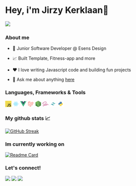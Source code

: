# Hey, i'm Jirzy Kerklaan👋
![](https://komarev.com/ghpvc/?username=JirzyKerklaan&color=grey)

### About me

- 💼 Junior Software Developer @ Esens Design
- 📈 Built Template, Fitness-app and more

- ❤️ I love writing Javascript code and building fun projects
- 💬 Ask me about anything [here](mailto:jirzykerklaan@gmail.com "Stupid questions don't exist")

### Languages, Frameworks & Tools

<code><img height="20" alt="javascript" src="https://raw.githubusercontent.com/github/explore/80688e429a7d4ef2fca1e82350fe8e3517d3494d/topics/javascript/javascript.png"></code>
<code><img height="20" alt="React" src="https://raw.githubusercontent.com/github/explore/80688e429a7d4ef2fca1e82350fe8e3517d3494d/topics/react/react.png"></code>
<code><img height="20" alt="Vue3" src="https://raw.githubusercontent.com/github/explore/5c058a388828bb5fde0bcafd4bc867b5bb3f26f3/topics/vue/vue.png"></code>
<code><img height="20" alt="Laravel" src="https://raw.githubusercontent.com/github/explore/80688e429a7d4ef2fca1e82350fe8e3517d3494d/topics/laravel/laravel.png"></code>
<code><img height="20" alt="Nodejs" src="https://raw.githubusercontent.com/github/explore/80688e429a7d4ef2fca1e82350fe8e3517d3494d/topics/nodejs/nodejs.png"></code>
<code><img height="20" alt="SCSS" src="https://raw.githubusercontent.com/github/explore/80688e429a7d4ef2fca1e82350fe8e3517d3494d/topics/sass/sass.png"></code>
<code><img height="20" alt="Tailwind" src="https://raw.githubusercontent.com/github/explore/80688e429a7d4ef2fca1e82350fe8e3517d3494d/topics/tailwind/tailwind.png"></code>
<code><img height="20" alt="Python" src="https://raw.githubusercontent.com/github/explore/80688e429a7d4ef2fca1e82350fe8e3517d3494d/topics/python/python.png"></code>

### My github stats 📈

[![GitHub Streak](https://streak-stats.demolab.com?user=JirzyKerklaan&theme=monokai-metallian)](https://git.io/streak-stats)

### Im currently working on 

[![Readme Card](https://github-readme-stats.vercel.app/api/pin/?username=JirzyKerklaan&repo=template)](https://github.com/JirzyKerklaan/template)

### Let's connect!

[![](https://img.shields.io/badge/LinkedIn-0077B5?style=for-the-badge&logo=linkedin&logoColor=white)](https://linkedin.com/in/jirzy-kerklaan/)
[![](https://img.shields.io/badge/Gmail-D14836?style=for-the-badge&logo=gmail&logoColor=white)](mailto:jirzykerklaan@gmail.com)
[![](https://img.shields.io/badge/website-000000?style=for-the-badge&logo=About.me&logoColor=white)](https://jirzykerklaan.netlify.app/)
